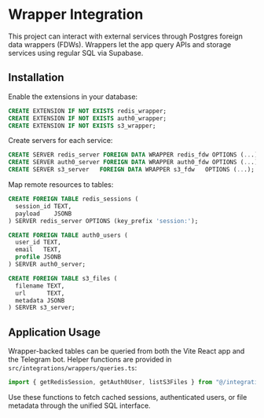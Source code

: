# Wrapper Integration

This project can interact with external services through Postgres foreign data wrappers (FDWs). Wrappers let the app query APIs and storage services using regular SQL via Supabase.

## Installation

Enable the extensions in your database:

```sql
CREATE EXTENSION IF NOT EXISTS redis_wrapper;
CREATE EXTENSION IF NOT EXISTS auth0_wrapper;
CREATE EXTENSION IF NOT EXISTS s3_wrapper;
```

Create servers for each service:

```sql
CREATE SERVER redis_server FOREIGN DATA WRAPPER redis_fdw OPTIONS (...);
CREATE SERVER auth0_server FOREIGN DATA WRAPPER auth0_fdw OPTIONS (...);
CREATE SERVER s3_server   FOREIGN DATA WRAPPER s3_fdw   OPTIONS (...);
```

Map remote resources to tables:

```sql
CREATE FOREIGN TABLE redis_sessions (
  session_id TEXT,
  payload    JSONB
) SERVER redis_server OPTIONS (key_prefix 'session:');

CREATE FOREIGN TABLE auth0_users (
  user_id TEXT,
  email   TEXT,
  profile JSONB
) SERVER auth0_server;

CREATE FOREIGN TABLE s3_files (
  filename TEXT,
  url      TEXT,
  metadata JSONB
) SERVER s3_server;
```

## Application Usage

Wrapper-backed tables can be queried from both the Vite React app and the Telegram bot. Helper functions are provided in `src/integrations/wrappers/queries.ts`:

```ts
import { getRedisSession, getAuth0User, listS3Files } from "@/integrations/wrappers";
```

Use these functions to fetch cached sessions, authenticated users, or file metadata through the unified SQL interface.
